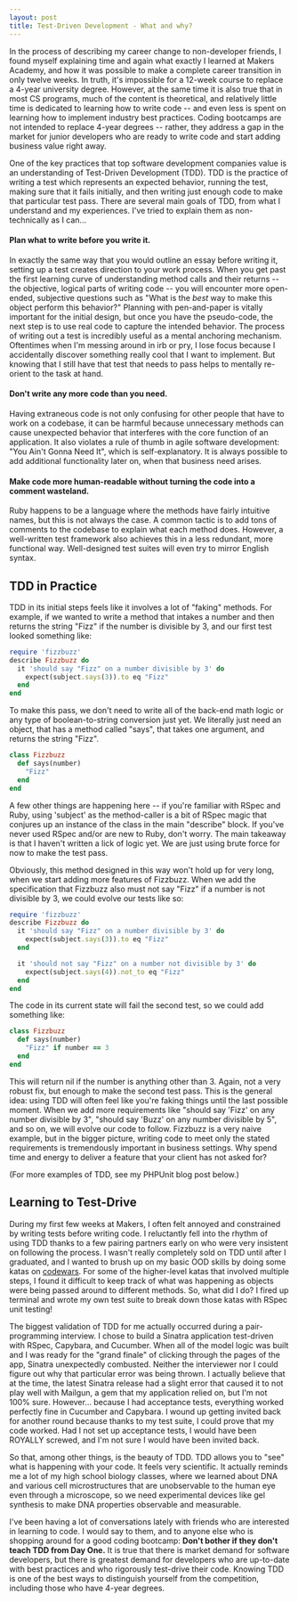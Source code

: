 ```yaml
---
layout: post
title: Test-Driven Development - What and why?
---
```


In the process of describing my career change to non-developer friends, I found myself explaining time and again what exactly I learned at Makers Academy, and how it was possible to make a complete career transition in only twelve weeks. In truth, it's impossible for a 12-week course to replace a 4-year university degree. However, at the same time it is also true that in most CS programs, much of the content is theoretical, and relatively little time is dedicated to learning how to write code -- and even less is spent on learning how to implement industry best practices. Coding bootcamps are not intended to replace 4-year degrees -- rather, they address a gap in the market for junior developers who are ready to write code and start adding business value right away.

One of the key practices that top software development companies value is an understanding of Test-Driven Development (TDD). TDD is the practice of writing a test which represents an expected behavior, running the test, making sure that it fails initially, and then writing just enough code to make that particular test pass. There are several main goals of TDD, from what I understand and my experiences. I've tried to explain them as non-technically as I can...

#### Plan what to write before you write it.
In exactly the same way that you would outline an essay before writing it, setting up a test creates direction to your work process. When you get past the first learning curve of understanding method calls and their returns -- the objective, logical parts of writing code -- you will encounter more open-ended, subjective questions such as "What is the _best_ way to make this object perform this behavior?" Planning with pen-and-paper is vitally important for the initial design, but once you have the pseudo-code, the next step is to use real code to capture the intended behavior. The process of writing out a test is incredibly useful as a mental anchoring mechanism. Oftentimes when I'm messing around in irb or pry, I lose focus because I accidentally discover something really cool that I want to implement. But knowing that I still have that test that needs to pass helps to mentally re-orient to the task at hand.

#### Don't write any more code than you need.
Having extraneous code is not only confusing for other people that have to work on a codebase, it can be harmful because unnecessary methods can cause unexpected behavior that interferes with the core function of an application. It also violates a rule of thumb in agile software development: "You Ain't Gonna Need It", which is self-explanatory. It is always possible to add additional functionality later on, when that business need arises.

#### Make code more human-readable without turning the code into a comment wasteland.
Ruby happens to be a language where the methods have fairly intuitive names, but this is not always the case. A common tactic is to add tons of comments to the codebase to explain what each method does. However, a well-written test framework also achieves this in a less redundant, more functional way. Well-designed test suites will even try to mirror English syntax.

## TDD in Practice
TDD in its initial steps feels like it involves a lot of "faking" methods. For example, if we wanted to write a method that intakes a number and then returns the string "Fizz" if the number is divisible by 3, and our first test looked something like:

```ruby
require 'fizzbuzz'
describe Fizzbuzz do
  it 'should say "Fizz" on a number divisible by 3' do
    expect(subject.says(3)).to eq "Fizz"
  end
end
```

To make this pass, we don't need to write all of the back-end math logic or any type of boolean-to-string conversion just yet. We literally just need an object, that has a method called "says", that takes one argument, and returns the string "Fizz".

```ruby
class Fizzbuzz
  def says(number)
    "Fizz"
  end
end
```

A few other things are happening here -- if you're familiar with RSpec and Ruby, using 'subject' as the method-caller is a bit of RSpec magic that conjures up an instance of the class in the main "describe" block. If you've never used RSpec and/or are new to Ruby, don't worry. The main takeaway is that I haven't written a lick of logic yet. We are just using brute force for now to make the test pass.

Obviously, this method designed in this way won't hold up for very long, when we start adding more features of Fizzbuzz. When we add the specification that Fizzbuzz also must not say "Fizz" if a number is not divisible by 3, we could evolve our tests like so:

```ruby
require 'fizzbuzz'
describe Fizzbuzz do
  it 'should say "Fizz" on a number divisible by 3' do
    expect(subject.says(3)).to eq "Fizz"
  end

  it 'should not say "Fizz" on a number not divisible by 3' do
    expect(subject.says(4)).not_to eq "Fizz"
  end
end
```

The code in its current state will fail the second test, so we could add something like:

```ruby
class Fizzbuzz
  def says(number)
    "Fizz" if number == 3
  end
end
```

This will return nil if the number is anything other than 3. Again, not a very robust fix, but enough to make the second test pass. This is the general idea: using TDD will often feel like you're faking things until the last possible moment. When we add more requirements like "should say 'Fizz' on any number divisible by 3", "should say 'Buzz' on any number divisible by 5", and so on, we will evolve our code to follow. Fizzbuzz is a very naive example, but in the bigger picture, writing code to meet only the stated requirements is tremendously important in business settings. Why spend time and energy to deliver a feature that your client has not asked for?

(For more examples of TDD, see my PHPUnit blog post below.)

## Learning to Test-Drive

During my first few weeks at Makers, I often felt annoyed and constrained by writing tests before writing code. I reluctantly fell into the rhythm of using TDD thanks to a few pairing partners early on who were very insistent on following the process. I wasn't really completely sold on TDD until after I graduated, and I wanted to brush up on my basic OOD skills by doing some katas on [codewars](http://www.codewars.com). For some of the higher-level katas that involved multiple steps, I found it difficult to keep track of what was happening as objects were being passed around to different methods. So, what did I do? I fired up terminal and wrote my own test suite to break down those katas with RSpec unit testing!

The biggest validation of TDD for me actually occurred during a pair-programming interview. I chose to build a Sinatra application test-driven with RSpec, Capybara, and Cucumber. When all of the model logic was built and I was ready for the "grand finale" of clicking through the pages of the app, Sinatra unexpectedly combusted. Neither the interviewer nor I could figure out why that particular error was being thrown. I actually believe that at the time, the latest Sinatra release had a slight error that caused it to not play well with Mailgun, a gem that my application relied on, but I'm not 100% sure. However... because I had acceptance tests, everything worked perfectly fine in Cucumber and Capybara. I wound up getting invited back for another round because thanks to my test suite, I could prove that my code worked. Had I not set up acceptance tests, I would have been ROYALLY screwed, and I'm not sure I would have been invited back.

So that, among other things, is the beauty of TDD. TDD allows you to "see" what is happening with your code. It feels very scientific. It actually reminds me a lot of my high school biology classes, where we learned about DNA and various cell microstructures that are unobservable to the human eye even through a microscope, so we need experimental devices like gel synthesis to make DNA properties observable and measurable.

I've been having a lot of conversations lately with friends who are interested in learning to code. I would say to them, and to anyone else who is shopping around for a good coding bootcamp: **Don't bother if they don't teach TDD from Day One.** It is true that there is market demand for software developers, but there is greatest demand for developers who are up-to-date with best practices and who rigorously test-drive their code. Knowing TDD is one of the best ways to distinguish yourself from the competition, including those who have 4-year degrees.
